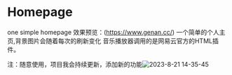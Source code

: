 # Homepage
one simple homepage
效果预览：(https://www.genan.cc/)
一个简单的个人主页,背景图片会随着每次的刷新变化
音乐播放器调用的是网易云官方的HTML插件。

注：随意使用，项目我会持续更新，添加新的功能![2023-8-21 14-35-45](https://github.com/tuitui666/Homepage/assets/130955395/d761b550-b1fb-475c-9335-49dbb9d7c4b9)
